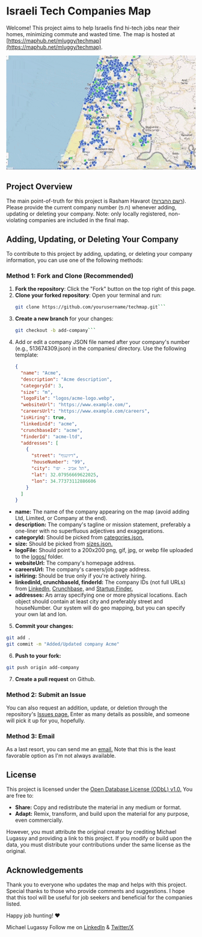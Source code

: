 # Israeli Tech Companies Map

Welcome! This project aims to help Israelis find hi-tech jobs near their homes, minimizing commute and wasted time. The map is hosted at [https://maphub.net/mluggy/techmap](https://maphub.net/mluggy/techmap).

![Techmap](techmap.gif)

## Project Overview

The main point-of-truth for this project is Rasham Havarot ([רשם החברות](https://ica.justice.gov.il/GenericCorporarionInfo/SearchCorporation?unit=8)). Please provide the current company number (ח.פ) whenever adding, updating or deleting your company. Note: only locally registered, non-violating companies are included in the final map.

## Adding, Updating, or Deleting Your Company

To contribute to this project by adding, updating, or deleting your company information, you can use one of the following methods:

### Method 1: Fork and Clone (Recommended)

1. **Fork the repository**: Click the "Fork" button on the top right of this page.
2. **Clone your forked repository**: Open your terminal and run:
   ````bash
   git clone https://github.com/yourusername/techmap.git```
   ````
3. **Create a new branch** for your changes:
   ````bash
   git checkout -b add-company```
   ````
4. Add or edit a company JSON file named after your company's number (e.g., 513674309.json) in the companies/ directory. Use the following template:
   ```json
   {
     "name": "Acme",
     "description": "Acme description",
     "categoryId": 3,
     "size": "m",
     "logoFile": "logos/acme-logo.webp",
     "websiteUrl": "https://www.example.com/",
     "careersUrl": "https://www.example.com/careers",
     "isHiring": true,
     "linkedinId": "acme",
     "crunchbaseId": "acme",
     "finderId": "acme-ltd",
     "addresses": [
       {
         "street": "דיזינגוף",
         "houseNumber": "99",
         "city": "תל אביב - יפו",
         "lat": 32.07956669622025,
         "lon": 34.77373112886606
       }
     ]
   }
   ```

- **name:** The name of the company appearing on the map (avoid adding Ltd, Limited, or Company at the end).
- **description:** The company's tagline or mission statement, preferably a one-liner with no superfluous adjectives and exaggerations.
- **categoryId:** Should be picked from [categories.json.](categories.json)
- **size:** Should be picked from [sizes.json.](sizes.json)
- **logoFile:** Should point to a 200x200 png, gif, jpg, or webp file uploaded to the [logos/](logos/) folder.
- **websiteUrl:** The company's homepage address.
- **careersUrl:** The company's careers/job page address.
- **isHiring:** Should be true only if you're actively hiring.
- **linkedinId, crunchbaseId, finderId:** The company IDs (not full URLs) from [LinkedIn,](https://www.linkedin.com/) [Crunchbase,](https://www.crunchbase.com/) and [Startup Finder.](https://finder.startupnationcentral.org/)
- **addresses:** Aמ array specifying one or more physical locations. Each object should contain at least city and preferably street and houseNumber. Our system will do geo mapping, but you can specify your own lat and lon.

5. **Commit your changes:**

```bash
git add .
git commit -m "Added/Updated company Acme"
```

6. **Push to your fork:**

```bash
git push origin add-company
```

7. **Create a pull request** on Github.

### Method 2: Submit an Issue

You can also request an addition, update, or deletion through the repository's [Issues page.](https://github.com/mluggy/techmap/issues) Enter as many details as possible, and someone will pick it up for you, hopefully.

### Method 3: Email

As a last resort, you can send me an <a href="mailto:michael@lugassy.net?subject=Add/Update%20Company&body=Please%20provide%20the%20following%20details:%0A%0A- Company%20Name:%0A- Description:%0A- Category%20ID:%0A- Size:%0A- Logo%20File%20URL:%0A- Website%20URL:%0A- Careers%20URL:%0A- Is%20Hiring%20(True/False):%0A- LinkedIn%20ID:%0A- Crunchbase%20ID:%0A- Finder%20ID:%0A- Addresses:%0A%20%20- Street:%0A%20%20- House%20Number:%0A%20%20- City:%0A%20%20- Latitude%20(optional):%0A%20%20- Longitude%20(optional):">email.</a> Note that this is the least favorable option as I'm not always available.

## License

This project is licensed under the [Open Database License (ODbL) v1.0.](https://opendatacommons.org/licenses/odbl/1-0/) You are free to:

- **Share:** Copy and redistribute the material in any medium or format.
- **Adapt:** Remix, transform, and build upon the material for any purpose, even commercially.

However, you must attribute the original creator by crediting Michael Lugassy and providing a link to this project. If you modify or build upon the data, you must distribute your contributions under the same license as the original.

## Acknowledgements

Thank you to everyone who updates the map and helps with this project. Special thanks to those who provide comments and suggestions. I hope that this tool will be useful for job seekers and beneficial for the companies listed.

Happy job hunting! ❤️

Michael Lugassy
Follow me on [LinkedIn](https://www.linkedin.com/in/mluggy/) & [Twitter/X](https://x.com/mluggy)
